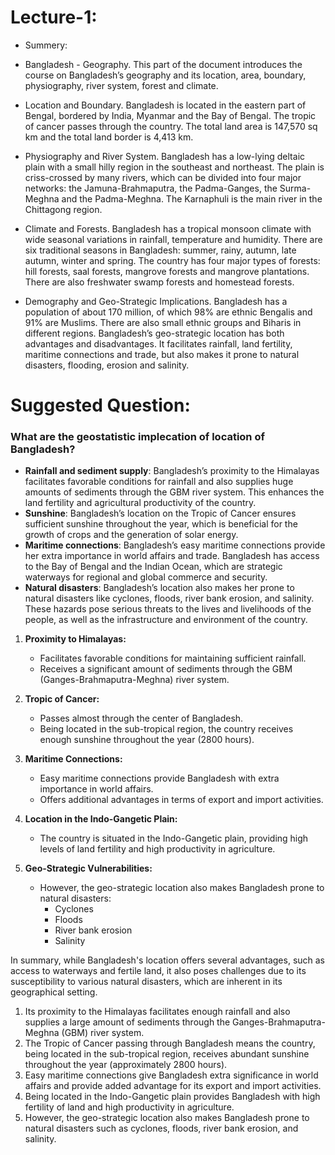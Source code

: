 # Lecture-1:

- Summery:

- Bangladesh - Geography. This part of the document introduces the course on Bangladesh’s geography and its location, area, boundary, physiography, river system, forest and climate.
- Location and Boundary. Bangladesh is located in the eastern part of Bengal, bordered by India, Myanmar and the Bay of Bengal. The tropic of cancer passes through the country. The total land area is 147,570 sq km and the total land border is 4,413 km.
- Physiography and River System. Bangladesh has a low-lying deltaic plain with a small hilly region in the southeast and northeast. The plain is criss-crossed by many rivers, which can be divided into four major networks: the Jamuna-Brahmaputra, the Padma-Ganges, the Surma-Meghna and the Padma-Meghna. The Karnaphuli is the main river in the Chittagong region.
- Climate and Forests. Bangladesh has a tropical monsoon climate with wide seasonal variations in rainfall, temperature and humidity. There are six traditional seasons in Bangladesh: summer, rainy, autumn, late autumn, winter and spring. The country has four major types of forests: hill forests, saal forests, mangrove forests and mangrove plantations. There are also freshwater swamp forests and homestead forests.
- Demography and Geo-Strategic Implications. Bangladesh has a population of about 170 million, of which 98% are ethnic Bengalis and 91% are Muslims. There are also small ethnic groups and Biharis in different regions. Bangladesh’s geo-strategic location has both advantages and disadvantages. It facilitates rainfall, land fertility, maritime connections and trade, but also makes it prone to natural disasters, flooding, erosion and salinity.

# Suggested Question:

### What are the geostatistic implecation of location of Bangladesh?

- **Rainfall and sediment supply**: Bangladesh’s proximity to the Himalayas facilitates favorable conditions for rainfall and also supplies huge amounts of sediments through the GBM river system. This enhances the land fertility and agricultural productivity of the country.
- **Sunshine**: Bangladesh’s location on the Tropic of Cancer ensures sufficient sunshine throughout the year, which is beneficial for the growth of crops and the generation of solar energy.
- **Maritime connections**: Bangladesh’s easy maritime connections provide her extra importance in world affairs and trade. Bangladesh has access to the Bay of Bengal and the Indian Ocean, which are strategic waterways for regional and global commerce and security.
- **Natural disasters**: Bangladesh’s location also makes her prone to natural disasters like cyclones, floods, river bank erosion, and salinity. These hazards pose serious threats to the lives and livelihoods of the people, as well as the infrastructure and environment of the country.



1. **Proximity to Himalayas:**
    
    - Facilitates favorable conditions for maintaining sufficient rainfall.
    - Receives a significant amount of sediments through the GBM (Ganges-Brahmaputra-Meghna) river system.
2. **Tropic of Cancer:**
    
    - Passes almost through the center of Bangladesh.
    - Being located in the sub-tropical region, the country receives enough sunshine throughout the year (2800 hours).
3. **Maritime Connections:**
    
    - Easy maritime connections provide Bangladesh with extra importance in world affairs.
    - Offers additional advantages in terms of export and import activities.
4. **Location in the Indo-Gangetic Plain:**
    
    - The country is situated in the Indo-Gangetic plain, providing high levels of land fertility and high productivity in agriculture.
5. **Geo-Strategic Vulnerabilities:**
    
    - However, the geo-strategic location also makes Bangladesh prone to natural disasters:
        - Cyclones
        - Floods
        - River bank erosion
        - Salinity

In summary, while Bangladesh's location offers several advantages, such as access to waterways and fertile land, it also poses challenges due to its susceptibility to various natural disasters, which are inherent in its geographical setting.




1. Its proximity to the Himalayas facilitates enough rainfall and also supplies a large amount of sediments through the Ganges-Brahmaputra-Meghna (GBM) river system.
2. The Tropic of Cancer passing through Bangladesh means the country, being located in the sub-tropical region, receives abundant sunshine throughout the year (approximately 2800 hours).
3. Easy maritime connections give Bangladesh extra significance in world affairs and provide added advantage for its export and import activities.
4. Being located in the Indo-Gangetic plain provides Bangladesh with high fertility of land and high productivity in agriculture.
5. However, the geo-strategic location also makes Bangladesh prone to natural disasters such as cyclones, floods, river bank erosion, and salinity.

